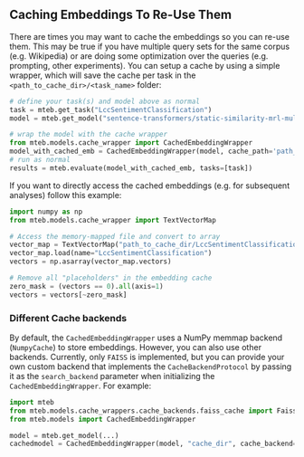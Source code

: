 ## Caching Embeddings To Re-Use Them

There are times you may want to cache the embeddings so you can re-use them. This may be true if you have multiple query sets for the same corpus (e.g. Wikipedia) or are doing some optimization over the queries (e.g. prompting, other experiments). You can setup a cache by using a simple wrapper, which will save the cache per task in the `<path_to_cache_dir>/<task_name>` folder:

```python
# define your task(s) and model above as normal
task = mteb.get_task("LccSentimentClassification")
model = mteb.get_model("sentence-transformers/static-similarity-mrl-multilingual-v1")

# wrap the model with the cache wrapper
from mteb.models.cache_wrapper import CachedEmbeddingWrapper
model_with_cached_emb = CachedEmbeddingWrapper(model, cache_path='path_to_cache_dir')
# run as normal
results = mteb.evaluate(model_with_cached_emb, tasks=[task])
```

If you want to directly access the cached embeddings (e.g. for subsequent analyses) follow this example:

```python
import numpy as np
from mteb.models.cache_wrapper import TextVectorMap

# Access the memory-mapped file and convert to array
vector_map = TextVectorMap("path_to_cache_dir/LccSentimentClassification")
vector_map.load(name="LccSentimentClassification")
vectors = np.asarray(vector_map.vectors)

# Remove all "placeholders" in the embedding cache
zero_mask = (vectors == 0).all(axis=1)
vectors = vectors[~zero_mask]
```

### Different Cache backends

By default, the `CachedEmbeddingWrapper` uses a NumPy memmap backend (`NumpyCache`) to store embeddings. However, you can also use other backends. Currently, only `FAISS` is implemented, but you can provide your own custom backend that implements the `CacheBackendProtocol` by passing it as the `search_backend` parameter when initializing the `CachedEmbeddingWrapper`. For example:

```python
import mteb
from mteb.models.cache_wrappers.cache_backends.faiss_cache import FaissCache
from mteb.models import CachedEmbeddingWrapper

model = mteb.get_model(...)
cachedmodel = CachedEmbeddingWrapper(model, "cache_dir", cache_backend=FaissCache)
```
